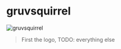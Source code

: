 # gruvsquirrel
![gruvsquirrel](https://user-images.githubusercontent.com/10135646/210930853-fc6e828a-d3fe-4a1c-83af-c24ec592b80b.png)
> First the logo, TODO: everything else
